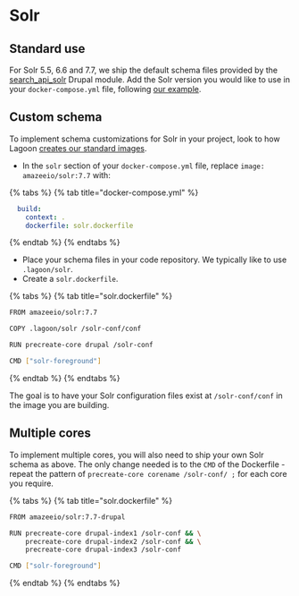 # Solr

## Standard use

For Solr 5.5, 6.6 and 7.7, we ship the default schema files provided by the [search\_api\_solr](https://www.drupal.org/project/search_api_solr) Drupal module. Add the Solr version you would like to use in your `docker-compose.yml` file, following [our example](https://github.com/amazeeio/drupal-example/blob/master/docker-compose.yml#L103-L111).

## Custom schema

To implement schema customizations for Solr in your project, look to how Lagoon [creates our standard images](https://github.com/amazeeio/lagoon/blob/master/images/solr-drupal/Dockerfile).

* In the `solr` section of your `docker-compose.yml` file, replace `image: amazeeio/solr:7.7` with:

{% tabs %}
{% tab title="docker-compose.yml" %}
```yaml
  build:
    context: .
    dockerfile: solr.dockerfile
```
{% endtab %}
{% endtabs %}

* Place your schema files in your code repository. We typically like to use `.lagoon/solr`.
* Create a `solr.dockerfile`.

{% tabs %}
{% tab title="solr.dockerfile" %}
```bash
FROM amazeeio/solr:7.7

COPY .lagoon/solr /solr-conf/conf

RUN precreate-core drupal /solr-conf

CMD ["solr-foreground"]
```
{% endtab %}
{% endtabs %}

The goal is to have your Solr configuration files exist at `/solr-conf/conf` in the image you are building.

## Multiple cores

To implement multiple cores, you will also need to ship your own Solr schema as above. The only change needed is to the `CMD` of the Dockerfile - repeat the pattern of `precreate-core corename /solr-conf/ ;` for each core you require.

{% tabs %}
{% tab title="solr.dockerfile" %}
```bash
FROM amazeeio/solr:7.7-drupal

RUN precreate-core drupal-index1 /solr-conf && \
    precreate-core drupal-index2 /solr-conf && \
    precreate-core drupal-index3 /solr-conf

CMD ["solr-foreground"]
```
{% endtab %}
{% endtabs %}

